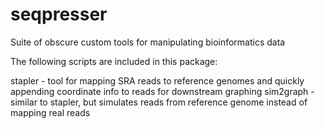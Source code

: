 # seqpresser
Suite of obscure custom tools for manipulating bioinformatics data

The following scripts are included in this package:

stapler - tool for mapping SRA reads to reference genomes and quickly appending coordinate info to reads for downstream graphing
sim2graph - similar to stapler, but simulates reads from reference genome instead of mapping real reads
